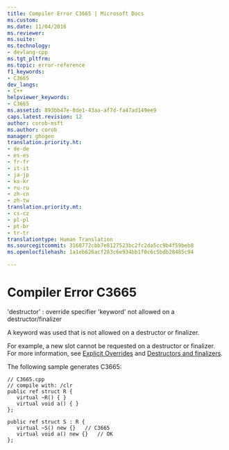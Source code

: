 ```yaml
---
title: Compiler Error C3665 | Microsoft Docs
ms.custom: 
ms.date: 11/04/2016
ms.reviewer: 
ms.suite: 
ms.technology:
- devlang-cpp
ms.tgt_pltfrm: 
ms.topic: error-reference
f1_keywords:
- C3665
dev_langs:
- C++
helpviewer_keywords:
- C3665
ms.assetid: 893bb47e-8de1-43aa-af7d-fa47ad149ee9
caps.latest.revision: 12
author: corob-msft
ms.author: corob
manager: ghogen
translation.priority.ht:
- de-de
- es-es
- fr-fr
- it-it
- ja-jp
- ko-kr
- ru-ru
- zh-cn
- zh-tw
translation.priority.mt:
- cs-cz
- pl-pl
- pt-br
- tr-tr
translationtype: Human Translation
ms.sourcegitcommit: 3168772cbb7e8127523bc2fc2da5cc9b4f59beb8
ms.openlocfilehash: 1a1eb626acf283c6e934bb1f0c6c5bdb28485c94

---
```

# Compiler Error C3665
'destructor' : override specifier 'keyword' not allowed on a destructor/finalizer  
  
 A keyword was used that is not allowed on a destructor or finalizer.  
  
 For example, a new slot cannot be requested on a destructor or finalizer.  For more information, see [Explicit Overrides](../../windows/explicit-overrides-cpp-component-extensions.md) and [Destructors and finalizers](../../dotnet/how-to-define-and-consume-classes-and-structs-cpp-cli.md#BKMK_Destructors_and_finalizers).  
  
 The following sample generates C3665:  
  
```  
// C3665.cpp  
// compile with: /clr  
public ref struct R {  
   virtual ~R() { }  
   virtual void a() { }  
};  
  
public ref struct S : R {  
   virtual ~S() new {}   // C3665  
   virtual void a() new {}   // OK  
};  
```


<!--HONumber=Jan17_HO2-->


